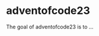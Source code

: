 
<!-- README.md is generated from README.Rmd. Please edit that file -->

# adventofcode23

<!-- badges: start -->
<!-- badges: end -->

The goal of adventofcode23 is to …
